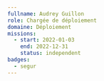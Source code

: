 ```yaml
---
fullname: Audrey Guillon
role: Chargée de déploiement
domaine: Déploiement
missions:
  - start: 2022-01-03
    end: 2022-12-31
    status: independent
badges:
  - segur
---
```


